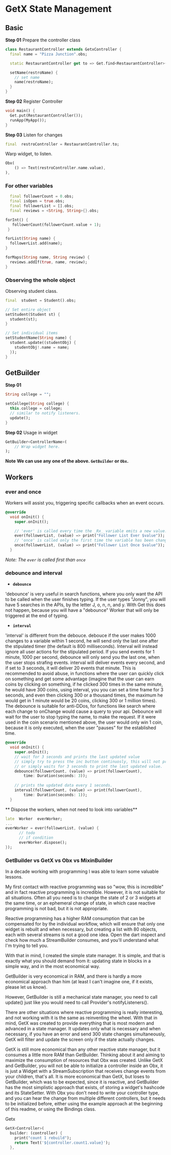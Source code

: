 # GetX State Management

## Basic
**Step 01**
Prepare the controller class
```dart
class RestaurantController extends GetxController {
  final name = "Pizza Junction".obs;

  static RestaurantController get to => Get.find<RestaurantController>();

  setName(restroName) {
    // set name
    name(restroName);
  }
}
```
**Step 02**
Register Controller
```dart
void main() {
  Get.put(RestaurantController());
  runApp(MyApp());
}
```
**Step 03**
Listen for changes
```dart
final  restroController = RestaurantController.to;
```
Warp widget, to listen.
```dart
Obx(
	() => Text(restroController.name.value),
),
```

### For other variables
```dart
  final followerCount = 0.obs;
  final isOpen = true.obs;
  final followerList = [].obs;
  final reviews = <String, String>{}.obs;
 ```
 ```dart
 forInt() {
    followerCount(followerCount.value + 1);
  }
  ```
  ```dart
  forList(String name) {
    followerList.add(name);
  }
  ```
  ```dart
  forMaps(String name, String review) {
    reviews.addIf(true, name, review);
  }
  ```
  
  ### Observing the whole object
  Observing student class.
  ```dart
  final  student = Student().obs;
  
// Set entire object
  setStudent(Student st) {
    student(st);
  }

  // Set individual items
  setStudentName(String name) {
    student.update((studentObj) {
      studentObj!.name = name;
    });
  }
  ```
  
  ## GetBuilder
  **Step 01**
  ```dart
  String college = "";

  setCollege(String college) {
    this.college = college;
    // similar to notify listeners.
    update();
  }
  ```
**Step 02**
  Usage in widget	
```dart
GetBuilder<ControllerName>(
	// Wrap widget here.
);
```

**Note**
**We can use any one of the above. `GetBuilder` or `Obx`.**

## Workers
### ever and once
Workers will assist you, triggering specific callbacks when an event occurs.
```dart
@override
  void onInit() {
    super.onInit();

    // 'ever' is called every time the _Rx_ variable emits a new value.
    ever(followerList, (value) => print("Follower List Ever $value"));
    // 'once' is called only the first time the variable has been changed.
    once(followerList, (value) => print("Follower List Once $value"));
  }
```
*Note: The `ever` is called first than `once`*

### debounce and interval
-   **`debounce`**

'debounce' is very useful in search functions, where you only want the API to be called when the user finishes typing. If the user types "Jonny", you will have 5 searches in the APIs, by the letter J, o, n, n, and y. With Get this does not happen, because you will have a "debounce" Worker that will only be triggered at the end of typing.

-   **`interval`**

'interval' is different from the debouce. debouce if the user makes 1000 changes to a variable within 1 second, he will send only the last one after the stipulated timer (the default is 800 milliseconds). Interval will instead ignore all user actions for the stipulated period. If you send events for 1 minute, 1000 per second, debounce will only send you the last one, when the user stops strafing events. interval will deliver events every second, and if set to 3 seconds, it will deliver 20 events that minute. This is recommended to avoid abuse, in functions where the user can quickly click on something and get some advantage (imagine that the user can earn coins by clicking on something, if he clicked 300 times in the same minute, he would have 300 coins, using interval, you you can set a time frame for 3 seconds, and even then clicking 300 or a thousand times, the maximum he would get in 1 minute would be 20 coins, clicking 300 or 1 million times). The debounce is suitable for anti-DDos, for functions like search where each change to onChange would cause a query to your api. Debounce will wait for the user to stop typing the name, to make the request. If it were used in the coin scenario mentioned above, the user would only win 1 coin, because it is only executed, when the user "pauses" for the established time.

```dart
@override
  void onInit() {
    super.onInit();
    // wait for 3 seconds and prints the last updated value
    // simply try to press the inc button continuosly, this will not print any thing, 
    // or simply waits for 3 seconds to print the last updated value.
    debounce(followerCount, (value) => print(followerCount),
        time: Duration(seconds: 3));
	
	// prints the updated data every 1 seconds.
    interval(followerCount, (value) => print(followerCount),
        time: Duration(seconds: 1));
  }
 ```
 
 ** Dispose the workers, when not need to look into variables**
```dart
late  Worker  everWorker;
...
everWorker = ever(followerList, (value) {
      // todo
      // if condition
      everWorker.dispose();
}); 
```

### GetBuilder vs GetX vs Obx vs MixinBuilder
In a decade working with programming I was able to learn some valuable lessons.

My first contact with reactive programming was so "wow, this is incredible" and in fact reactive programming is incredible. However, it is not suitable for all situations. Often all you need is to change the state of 2 or 3 widgets at the same time, or an ephemeral change of state, in which case reactive programming is not bad, but it is not appropriate.

Reactive programming has a higher RAM consumption that can be compensated for by the individual workflow, which will ensure that only one widget is rebuilt and when necessary, but creating a list with 80 objects, each with several streams is not a good one idea. Open the dart inspect and check how much a StreamBuilder consumes, and you'll understand what I'm trying to tell you.

With that in mind, I created the simple state manager. It is simple, and that is exactly what you should demand from it: updating state in blocks in a simple way, and in the most economical way.

GetBuilder is very economical in RAM, and there is hardly a more economical approach than him (at least I can't imagine one, if it exists, please let us know).

However, GetBuilder is still a mechanical state manager, you need to call update() just like you would need to call Provider's notifyListeners().

There are other situations where reactive programming is really interesting, and not working with it is the same as reinventing the wheel. With that in mind, GetX was created to provide everything that is most modern and advanced in a state manager. It updates only what is necessary and when necessary, if you have an error and send 300 state changes simultaneously, GetX will filter and update the screen only if the state actually changes.

GetX is still more economical than any other reactive state manager, but it consumes a little more RAM than GetBuilder. Thinking about it and aiming to maximize the consumption of resources that Obx was created. Unlike GetX and GetBuilder, you will not be able to initialize a controller inside an Obx, it is just a Widget with a StreamSubscription that receives change events from your children, that's all. It is more economical than GetX, but loses to GetBuilder, which was to be expected, since it is reactive, and GetBuilder has the most simplistic approach that exists, of storing a widget's hashcode and its StateSetter. With Obx you don't need to write your controller type, and you can hear the change from multiple different controllers, but it needs to be initialized before, either using the example approach at the beginning of this readme, or using the Bindings class.

Getx
```dart
GetX<Controller>(
  builder: (controller) {
    print("count 1 rebuild");
    return Text('${controller.count1.value}');
  },
```

